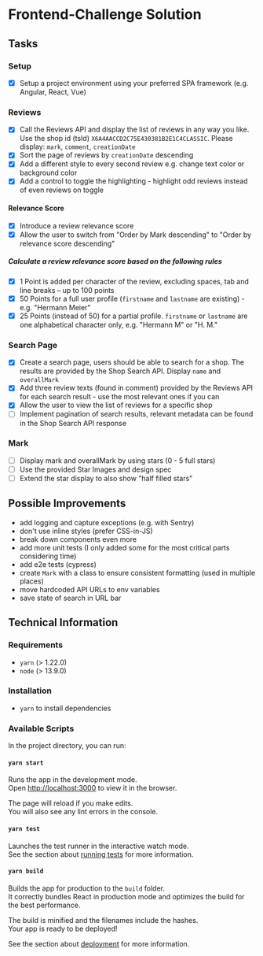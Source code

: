 # Frontend-Challenge Solution

## Tasks

### Setup

- [x] Setup a project environment using your preferred SPA framework (e.g. Angular, React, Vue)

### Reviews

- [x] Call the Reviews API and display the list of reviews in any way you like. Use the shop id (tsId) `X6A4AACCD2C75E430381B2E1C4CLASSIC`. Please display: `mark`, `comment`, `creationDate`
- [x] Sort the page of reviews by `creationDate` descending
- [x] Add a different style to every second review e.g. change text color or background color
- [x] Add a control to toggle the highlighting - highlight odd reviews instead of even reviews on toggle

#### Relevance Score

- [x] Introduce a review relevance score
- [x] Allow the user to switch from "Order by Mark descending" to "Order by relevance score descending"

##### Calculate a review relevance score based on the following rules

- [x] 1 Point is added per character of the review, excluding spaces, tab and line breaks – up to 100 points
- [x] 50 Points for a full user profile (`firstname` and `lastname` are existing) - e.g. "Hermann Meier"
- [x] 25 Points (instead of 50) for a partial profile. `firstname` or `lastname` are one alphabetical character only, e.g. "Hermann M" or "H. M."

### Search Page

- [x] Create a search page, users should be able to search for a shop. The results are provided by the Shop Search API. Display `name` and `overallMark`
- [x] Add three review texts (found in comment) provided by the Reviews API for each search result - use the most relevant ones if you can
- [x] Allow the user to view the list of reviews for a specific shop
- [ ] Implement pagination of search results, relevant metadata can be found in the Shop Search API response

### Mark

- [ ] Display mark and overallMark by using stars (0 - 5 full stars)
- [ ] Use the provided Star Images and design spec
- [ ] Extend the star display to also show "half filled stars"

## Possible Improvements

- add logging and capture exceptions (e.g. with Sentry)
- don't use inline styles (prefer CSS-in-JS)
- break down components even more
- add more unit tests (I only added some for the most critical parts considering time)
- add e2e tests (cypress)
- create `Mark` with a class to ensure consistent formatting (used in multiple places)
- move hardcoded API URLs to env variables
- save state of search in URL bar

## Technical Information

### Requirements

- `yarn` (> 1.22.0)
- `node` (> 13.9.0)

### Installation

- `yarn` to install dependencies

### Available Scripts

In the project directory, you can run:

#### `yarn start`

Runs the app in the development mode.<br />
Open [http://localhost:3000](http://localhost:3000) to view it in the browser.

The page will reload if you make edits.<br />
You will also see any lint errors in the console.

#### `yarn test`

Launches the test runner in the interactive watch mode.<br />
See the section about [running tests](https://facebook.github.io/create-react-app/docs/running-tests) for more information.

#### `yarn build`

Builds the app for production to the `build` folder.<br />
It correctly bundles React in production mode and optimizes the build for the best performance.

The build is minified and the filenames include the hashes.<br />
Your app is ready to be deployed!

See the section about [deployment](https://facebook.github.io/create-react-app/docs/deployment) for more information.
